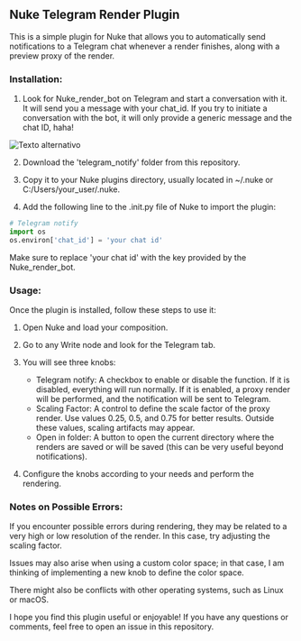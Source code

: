 ## Nuke Telegram Render Plugin

This is a simple plugin for Nuke that allows you to automatically send notifications to a Telegram chat whenever a render finishes, along with a preview proxy of the render.

### Installation:

1. Look for Nuke_render_bot on Telegram and start a conversation with it. It will send you a message with your chat_id. If you try to initiate a conversation with the bot, it will only provide a generic message and the chat ID, haha!

![Texto alternativo](https://imgur.com/h3oSKQc)

2. Download the 'telegram_notify' folder from this repository.

3. Copy it to your Nuke plugins directory, usually located in ~/.nuke or C:/Users/your_user/.nuke.

4. Add the following line to the .init.py file of Nuke to import the plugin:
```python
# Telegram notify
import os
os.environ['chat_id'] = 'your chat id'
```
Make sure to replace 'your chat id' with the key provided by the Nuke_render_bot.

### Usage:

Once the plugin is installed, follow these steps to use it:

1. Open Nuke and load your composition.

2. Go to any Write node and look for the Telegram tab.

3. You will see three knobs:
   - Telegram notify: A checkbox to enable or disable the function. If it is disabled, everything will run normally. If it is enabled, a proxy render will be performed, and the notification will be sent to Telegram.
   - Scaling Factor: A control to define the scale factor of the proxy render. Use values 0.25, 0.5, and 0.75 for better results. Outside these values, scaling artifacts may appear.
   - Open in folder: A button to open the current directory where the renders are saved or will be saved (this can be very useful beyond notifications).

4. Configure the knobs according to your needs and perform the rendering.

### Notes on Possible Errors:

If you encounter possible errors during rendering, they may be related to a very high or low resolution of the render. In this case, try adjusting the scaling factor.

Issues may also arise when using a custom color space; in that case, I am thinking of implementing a new knob to define the color space.

There might also be conflicts with other operating systems, such as Linux or macOS.

I hope you find this plugin useful or enjoyable! If you have any questions or comments, feel free to open an issue in this repository.
